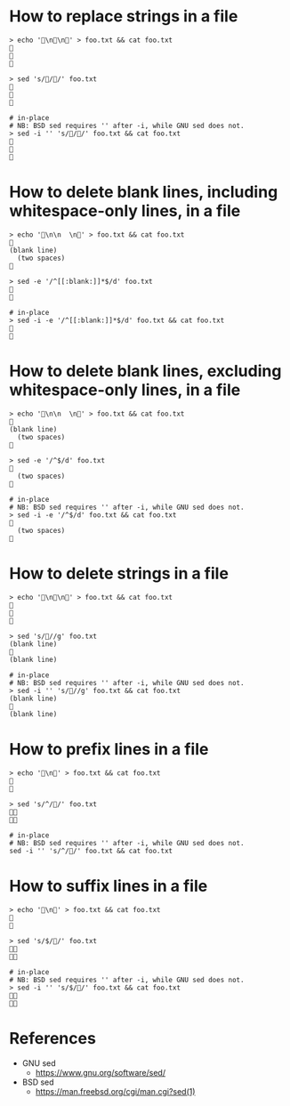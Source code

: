 # How to replace strings in a file
```shell
> echo '🍎\n🍊\n🍎' > foo.txt && cat foo.txt
🍎
🍊
🍎

> sed 's/🍎/🍋/' foo.txt
🍋
🍊
🍋

# in-place
# NB: BSD sed requires '' after -i, while GNU sed does not.
> sed -i '' 's/🍎/🍋/' foo.txt && cat foo.txt
🍋
🍊
🍋
```

# How to delete blank lines, including whitespace-only lines, in a file
```shell
> echo '🍎\n\n  \n🍎' > foo.txt && cat foo.txt
🍎
(blank line)
  (two spaces)
🍎

> sed -e '/^[[:blank:]]*$/d' foo.txt
🍎
🍎

# in-place
> sed -i -e '/^[[:blank:]]*$/d' foo.txt && cat foo.txt
🍎
🍎
```

# How to delete blank lines, excluding whitespace-only lines, in a file
```shell
> echo '🍎\n\n  \n🍎' > foo.txt && cat foo.txt
🍎
(blank line)
  (two spaces)
🍎

> sed -e '/^$/d' foo.txt
🍎
  (two spaces)
🍎

# in-place
# NB: BSD sed requires '' after -i, while GNU sed does not.
> sed -i -e '/^$/d' foo.txt && cat foo.txt
🍎
  (two spaces)
🍎
```

# How to delete strings in a file
```shell
> echo '🍎\n🍊\n🍎' > foo.txt && cat foo.txt
🍎
🍊
🍎

> sed 's/🍎//g' foo.txt
(blank line)
🍊
(blank line)

# in-place
# NB: BSD sed requires '' after -i, while GNU sed does not.
> sed -i '' 's/🍎//g' foo.txt && cat foo.txt
(blank line)
🍊
(blank line)
```

# How to prefix lines in a file
```shell
> echo '🍎\n🍊' > foo.txt && cat foo.txt
🍎
🍊

> sed 's/^/🍋/' foo.txt
🍋🍎
🍋🍊

# in-place
# NB: BSD sed requires '' after -i, while GNU sed does not.
sed -i '' 's/^/🍋/' foo.txt && cat foo.txt
```

# How to suffix lines in a file
```shell
> echo '🍎\n🍊' > foo.txt && cat foo.txt
🍎
🍊

> sed 's/$/🍋/' foo.txt
🍎🍋
🍊🍋

# in-place
# NB: BSD sed requires '' after -i, while GNU sed does not.
> sed -i '' 's/$/🍋/' foo.txt && cat foo.txt
🍎🍋
🍊🍋
```

# References
- GNU sed
  - https://www.gnu.org/software/sed/
- BSD sed
  - https://man.freebsd.org/cgi/man.cgi?sed(1)
